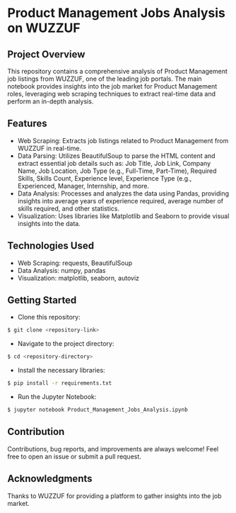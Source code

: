 # Product Management Jobs Analysis on WUZZUF

## Project Overview

This repository contains a comprehensive analysis of Product Management job listings from WUZZUF, one of the leading job portals. The main notebook provides insights into the job market for Product Management roles, leveraging web scraping techniques to extract real-time data and perform an in-depth analysis.

## Features

* Web Scraping:
Extracts job listings related to Product Management from WUZZUF in real-time.
* Data Parsing: Utilizes BeautifulSoup to parse the HTML content and extract essential job details such as:
Job Title, Job Link, Company Name, Job Location, Job Type (e.g., Full-Time, Part-Time), Required Skills, Skills Count, Experience level, Experience Type (e.g., Experienced, Manager, Internship, and more.
* Data Analysis:
Processes and analyzes the data using Pandas, providing insights into average years of experience required, average number of skills required, and other statistics.
* Visualization:
Uses libraries like Matplotlib and Seaborn to provide visual insights into the data.

## Technologies Used

* Web Scraping: requests, BeautifulSoup
* Data Analysis: numpy, pandas
* Visualization: matplotlib, seaborn, autoviz

## Getting Started

* Clone this repository:
``` bash
$ git clone <repository-link>
```
* Navigate to the project directory:
``` bash
$ cd <repository-directory>
```
* Install the necessary libraries:
``` bash
$ pip install -r requirements.txt
```
* Run the Jupyter Notebook:
``` bash
$ jupyter notebook Product_Management_Jobs_Analysis.ipynb
```

## Contribution

Contributions, bug reports, and improvements are always welcome! Feel free to open an issue or submit a pull request.

## Acknowledgments

Thanks to WUZZUF for providing a platform to gather insights into the job market.
